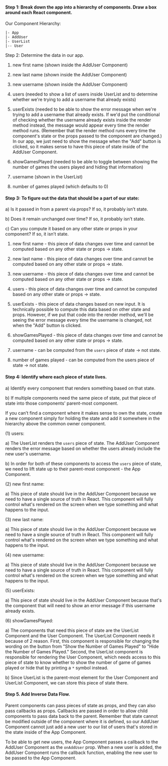 
#### Step 1: Break down the app into a hierarchy of components. Draw a box around each React component.

Our Component Hierarchy:

```
|- App
|- AddUser
|- UserList
|-- User
```

Step 2: Determine the data in our app.

1.  new first name (shown inside the AddUser Component)

2.  new last name (shown inside the AddUser Component)

3.  new username (shown inside the AddUser Component)

4.  users (needed to show a list of users inside UserList and to determine
    whether we're trying to add a username that already exists)

5.  userExists (needed to be able to show the error message when we're trying
    to add a username that already exists. If we'd put the conditional of checking
    whether the username already exists inside the render method instead, the
    message would appear every time the render method runs. (Remember that the
    render method runs every time the component's state or the props passed to the
    component are changed.) In our app, we just need to show the message when the
    "Add" button is clicked, so it makes sense to have this piece of state
    inside of the AddUser Component.

6.  showGamesPlayed (needed to be able to toggle between showing the number of
    games the users played and hiding that information)

7.  username (shown in the UserList)

8.  number of games played (which defaults to 0)

#### Step 3: To figure out the data that should be a part of our state:

a) Is it passed in from a parent via props? If so, it probably isn’t state.

b) Does it remain unchanged over time? If so, it probably isn’t state.

c) Can you compute it based on any other state or props in your component?
If so, it isn’t state.

1.  new first name - this piece of data changes over time and cannot be computed
    based on any other state or props -> state.

2.  new last name - this piece of data changes over time and cannot be computed
    based on any other state or props -> state.

3.  new username - this piece of data changes over time and cannot be computed
    based on any other state or props -> state.

4.  users - this piece of data changes over time and cannot be computed
    based on any other state or props -> state.

5.  userExists - this piece of data changes based on new input. It is
    technically possible to compute this data based on other state and
    props. However, if we put that code into the render method, we'll be seeing the
    error message every time the username is changed, not when the "Add" button
    is clicked.

6.  showGamesPlayed - this piece of data changes over time and cannot be computed
    based on any other state or props -> state.

7.  username - can be computed from the `users` piece of state -> not state.

8.  number of games played - can be computed from the users piece of state ->
    not state.

#### Step 4: Identify where each piece of state lives.

a) Identify every component that renders something based on that state.

b) If multiple components need the same piece of state, put that piece
of state into those components' parent-most component.

If you can’t find a component where it makes sense to own the state, create
a new component simply for holding the state and add it somewhere in the
hierarchy above the common owner component.

(1) users:

a) The UserList renders the `users` piece of state. The AddUser Component renders
the error message based on whether the users already include the new user's
username.

b) In order for both of these components to access the `users` piece of
state, we need to lift state up to their parent-most component - the App
Component.

(2) new first name:

a) This piece of state should live in the AddUser Component because we need to
have a single source of truth in React. This component will fully control
what's rendered on the screen when we type something and what happens to the
input.

(3) new last name:

a) This piece of state should live in the AddUser Component because we need to
have a single source of truth in React. This component will fully control
what's rendered on the screen when we type something and what happens to the
input.

(4) new username:

a) This piece of state should live in the AddUser Component because we need to
have a single source of truth in React. This component will fully control
what's rendered on the screen when we type something and what happens to the
input.

(5) userExists:

a) This piece of state should live in the AddUser Component because that's the
component that will need to show an error message if this username already exists.

(6) showGamesPlayed:

a) The components that need this piece of state are the UserList Component and
the User Component. The UserList Component needs it because of 2 reason. First, this component is responsible for changing the wording on the button from "Show the Number of Games Played" to "Hide the Number of Games Played." Second, the UserList component is responsible for rendering the User Component, which needs access to this piece of state to know whether to show the number of game of games played or hide that by printing a `*` symbol instead.

b) Since UserList is the parent-most element for the User Component and UserList Component, we can store this piece of state there.

#### Step 5. Add Inverse Data Flow.

Parent components can pass pieces of state as props, and they can also pass
callbacks as props. Callbacks are passed in order to allow child components
to pass data back to the parent. Remember that state cannot be modified outside
of the component where it is defined, so our AddUser Component cannot just add
a new user to our list of users that's stored in the state inside of the App
Component.

To be able to get new users, the App Component passes a callback to the AddUser Component as the `onAddUser` prop. When a new user is added, the AddUser Component runs the callback function, enabling the new user to be passed to the App Component.